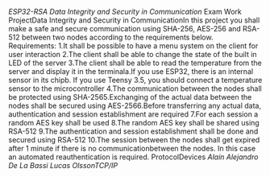 *ESP32-RSA*
*Data Integrity and Security in Communication*
Exam Work ProjectData Integrity and Security in CommunicationIn
this project you shall make a safe and secure communication using SHA-256,
AES-256 and RSA-512 between two nodes according to the requirements below.
Requirements:
1.It shall be possible to have a menu system on the client for user interaction
2.The client shall be able to change the state of the built in LED of the server
3.The client shall be able to read the temperature from the server and display it in the terminala.If you use ESP32, there is an internal sensor in its chipb.
If you use Teensy 3.5, you should connect a temperature sensor to the microcontroller
4.The communication between the nodes shall be protected using SHA-2565.Exchanging of the actual data between the nodes shall be secured using AES-2566.Before transferring any actual data, authentication and session establishment are required
7.For each session a random AES key shall be used
8.The random AES key shall be shared using RSA-512
9.The authentication and session establishment shall be done and secured using RSA-512
10.The session between the nodes shall get expired after 1 minute if there is no communicationbetween the nodes.
In this case an automated reauthentication is required.
ProtocolDevices
*Alain Alejandro De La Bassi Lucas OlssonTCP/IP* 
